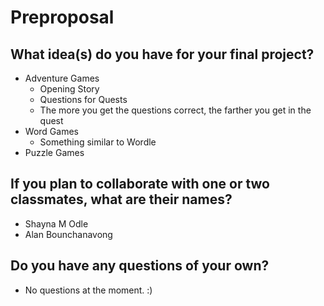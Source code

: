 # Preproposal

## What idea(s) do you have for your final project?
- Adventure Games
    - Opening Story 
    - Questions for Quests 
    - The more you get the questions correct, the farther you get in the quest
- Word Games
    - Something similar to Wordle
- Puzzle Games


## If you plan to collaborate with one or two classmates, what are their names?
- Shayna M Odle
- Alan Bounchanavong


## Do you have any questions of your own?
- No questions at the moment. :)


